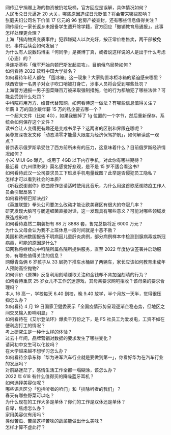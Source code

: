 网传辽宁捐赠上海的物资被扔垃圾桶，官方回应是误解，具体情况如何？  
人民币兑日元逼近 20 大关，哪些原因造成日元贬值？将会带来哪些影响？  
张庭夫妇公司名下价值 17 亿元的 96 套房产被查封，还有哪些信息值得关注？  
网传绥化一家长返乡未报备学生遭开除学籍，官方回应「撤销教育局通报」，此事怎样处理更合理？  
上海「猪肉物资变质事件」犯罪嫌疑人以次充好，按正常价格售卖，两干部被免职，事件后续会如何发展？  
为什么有人说数码博主「何同学」是赛博丁真，或者说这样说的人是出于什么考虑（心态）的？  
泽连斯基称「俄军开始向顿巴斯发起进攻」，目前俄乌局势如何？  
如何看待 2022 软科中国大学排名？  
如何看待年轻人都在 「囤冰箱」这一现象？大家购置冰柜冰箱的紧迫感来哪里？  
陕西安康一名男子对女子吹口哨被打身亡，涉事人员将会受到哪些处罚？  
上海警方通报一男子囤菜赚百万被采取强制措施，他的行为都触犯了哪些法律？可能会受到什么处罚？  
中科院将用万方、维普代替知网，如何看待这一做法？有哪些信息值得关注？  
年薪 8 万的国企跟年薪 15 万的私企要去哪一个？  
一个超大文件（比如 4G），如果我删掉了 1g 位置的一个字节，然后重新保存，系统会如何保存这个文件？  
读书会让人变得更有趣还是变成书呆子？这两者的区别和界限在哪呢？  
吴尊友深夜发文称「动态清零才能最大限度为经济保驾护航」，如何解读这一观点？  
普京表示俄罗斯承受住了西方前所未有的压力，这意味着什么？目前俄罗斯经济情况如何？  
小米 MIUI Go 曝光，或用于 4GB 以下内存手机，对此你有哪些期待？  
最近看《九州缥缈录》莫名感觉好悲观，是不是 15 岁不适合看这书?  
如何看待武汉一公司要求员工下班发手机电量截图？此举是否侵犯员工隐私？  
怎样才可以看到社会的本质?  
《听我说谢谢你》歌曲原作恳请适时使用此音乐，为什么用这首歌感谢防疫工作人员会引起反感？  
如何看待顿巴斯决战?  
《英雄联盟》拳头公司要怎么改动才能让欧美赛区有很大的夺冠几率？  
研究发现大脑可与肠道细菌直接对话，这一发现具有哪些意义？可能对哪些领域发展造成影响？  
如何看待嘉然二期装扮有 88 万 8888 套，售完总额将近 6000 万元？  
为什么父母会认为我不上班休息一段时间就是十恶不赦？  
美国和欧洲数国报告不明病因儿童肝炎病例，部分病例样本中检测到腺病毒或新冠病毒，可能的原因是什么?  
知网称将继续向中科院所属各院所提供服务，直至 2022 年度协议签署并启动服务，有哪些值得关注的信息？  
网曝青岛俩 6 岁孩子从 33 层扔下推车水桶砸了两辆车，家长应该如何教育未成年人预防高空抛物?  
如何评价《原神》反复利用刻晴赚取关注和金钱却不肯加强刻晴的行为？  
如何看待重庆 25 岁女儿不工作沉迷游戏，其母亲要求网吧拒收？该母亲的要求合理吗？  
本人 16 高一，学校每天 6.40 到校，晚 9.40 放学，半个月放一天半，觉得很压抑怎么办？  
如何看待 4 月 19 日国家卫健委表示「全国疫情形势呈现逐渐企稳态势，但地区之间交叉输入影响明显」？  
如何看待在《艾尔登法环》爆卖千万份之下，是 FS 社员工为爱发电，工资不如在便利店打工的情况？  
考上研究生是一种什么样的体验？  
过去十年间，品牌营销对数据的要求发生了哪些变化？  
请问初中女生可以化妆吗？  
在大学越来越不想学习怎么办？  
如何看待余承东称「华为进军汽车行业就是要做到第一」，你看好华为在汽车行业的发展吗？  
对前路迷茫了，感情生活工作全都一塌糊涂，该怎么办？  
2022 年 618 有什么值得买的降噪蓝牙耳机？  
如何选择美容仪呢？  
哪些语言区分「包括听者的咱们」和「排除听者的我们」？  
春天有哪些野菜可以吃？  
为什么现在的工作大多是单休？你们的工作是双休还是单休？  
自卑，焦虑怎么办？  
家用美容仪有用吗？  
类似苦瓜、苦菜这样苦味的蔬菜能做出什么美味？  
怎样才算不虚此行？  
